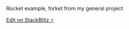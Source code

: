 Rocket example, 
forket from my general project 

[Edit on StackBlitz ⚡️](https://stackblitz.com/edit/js-6o5jzi)
